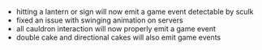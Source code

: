 - hitting a lantern or sign will now emit a game event detectable by sculk
- fixed an issue with swinging animation on servers
- all cauldron interaction will now properly emit a game event
- double cake and directional cakes will also emit game events